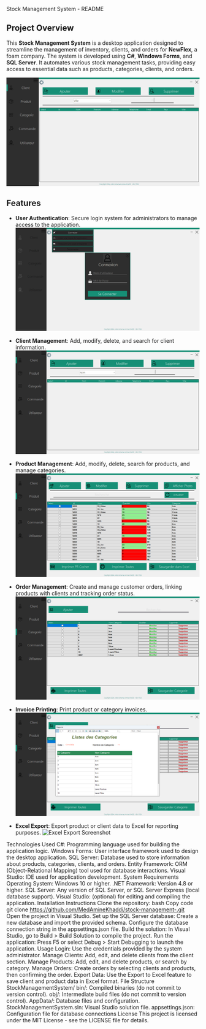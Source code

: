Stock Management System - README
## Project Overview

This **Stock Management System** is a desktop application designed to streamline the management of inventory, clients, and orders for **NewFlex**, a foam company. The system is developed using **C#**, **Windows Forms**, and **SQL Server**. It automates various stock management tasks, providing easy access to essential data such as products, categories, clients, and orders.

![Home Page Screenshot](image/homepage-screenshot.png)
## Features

- **User Authentication**: Secure login system for administrators to manage access to the application.
  ![Login Page Screenshot](image/login-screenshot.png)

- **Client Management**: Add, modify, delete, and search for client information.
  ![Client Management Screenshot](image/client-management-screenshot.png)

- **Product Management**: Add, modify, delete, search for products, and manage categories.
  ![Product Management Screenshot](image/product-management-screenshot.png)

- **Order Management**: Create and manage customer orders, linking products with clients and tracking order status.
  ![Order Management Screenshot](image/order-management-screenshot.png)

- **Invoice Printing**: Print product or category invoices.
  ![Invoice Screenshot](image/invoice-screenshot.png)

- **Excel Export**: Export product or client data to Excel for reporting purposes.
  ![Excel Export Screenshot](image/excel-export-screenshot.png)

Technologies Used
C#: Programming language used for building the application logic.
Windows Forms: User interface framework used to design the desktop application.
SQL Server: Database used to store information about products, categories, clients, and orders.
Entity Framework: ORM (Object-Relational Mapping) tool used for database interactions.
Visual Studio: IDE used for application development.
System Requirements
Operating System: Windows 10 or higher.
.NET Framework: Version 4.8 or higher.
SQL Server: Any version of SQL Server, or SQL Server Express (local database support).
Visual Studio: (optional) for editing and compiling the application.
Installation Instructions
Clone the repository:
bash
Copy code
git clone https://github.com/MedAmineKhaddi/stock-management-.git
Open the project in Visual Studio.
Set up the SQL Server database:
Create a new database and import the provided schema.
Configure the database connection string in the appsettings.json file.
Build the solution:
In Visual Studio, go to Build > Build Solution to compile the project.
Run the application:
Press F5 or select Debug > Start Debugging to launch the application.
Usage
Login: Use the credentials provided by the system administrator.
Manage Clients: Add, edit, and delete clients from the client section.
Manage Products: Add, edit, and delete products, or search by category.
Manage Orders: Create orders by selecting clients and products, then confirming the order.
Export Data: Use the Export to Excel feature to save client and product data in Excel format.
File Structure
StockManagementSystem/
bin/: Compiled binaries (do not commit to version control).
obj/: Intermediate build files (do not commit to version control).
AppData/: Database files and configuration.
StockManagementSystem.sln: Visual Studio solution file.
appsettings.json: Configuration file for database connections
License
This project is licensed under the MIT License - see the LICENSE file for details.


